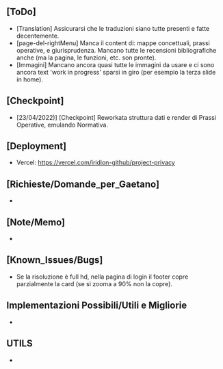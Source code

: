 ## [ToDo]
- [Translation] Assicurarsi che le traduzioni siano tutte presenti e fatte decentemente.
- [page-del-rightMenu] Manca il content di: mappe concettuali, prassi operative, e giurisprudenza. Mancano tutte le recensioni bibliografiche anche (ma la pagina, le funzioni, etc. son pronte).
- [Immagini] Mancano ancora quasi tutte le immagini da usare e ci sono ancora text 'work in progress' sparsi in giro (per esempio la terza slide in home).

## [Checkpoint]
- [23/04/2022)] [Checkpoint] Reworkata struttura dati e render di Prassi Operative, emulando Normativa.

## [Deployment]
- Vercel: https://vercel.com/iridion-github/project-privacy

## [Richieste/Domande_per_Gaetano]
-
## [Note/Memo]
- 
## [Known_Issues/Bugs]
- Se la risoluzione è full hd, nella pagina di login il footer copre parzialmente la card (se si zooma a 90% non la copre).
## Implementazioni Possibili/Utili e Migliorie
- 

## UTILS
-